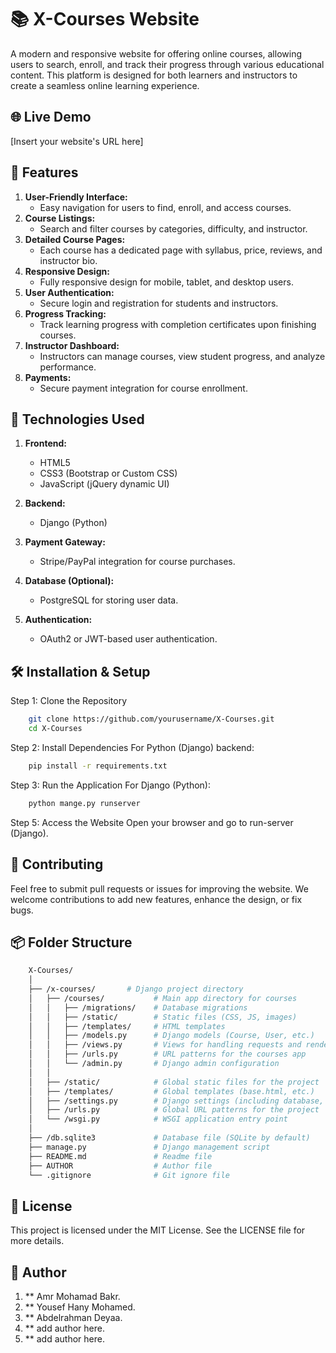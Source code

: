<h1>📚 X-Courses Website</h1>

A modern and responsive website for offering online courses, allowing users to search, enroll, and track their progress through various educational content. This platform is designed for both learners and instructors to create a seamless online learning experience.

## 🌐 Live Demo

[Insert your website's URL here]

## 🎯 Features

1. **User-Friendly Interface:**
    - Easy navigation for users to find, enroll, and access courses.
2. **Course Listings:**
    - Search and filter courses by categories, difficulty, and instructor.
3. **Detailed Course Pages:**
    - Each course has a dedicated page with syllabus, price, reviews, and instructor bio.
4. **Responsive Design:**
    - Fully responsive design for mobile, tablet, and desktop users.
5. **User Authentication:**
    - Secure login and registration for students and instructors.
6. **Progress Tracking:**
    - Track learning progress with completion certificates upon finishing courses.
7. **Instructor Dashboard:**
    - Instructors can manage courses, view student progress, and analyze performance.
8. **Payments:**
    - Secure payment integration for course enrollment.

## 🚀 Technologies Used

1. **Frontend:**
    - HTML5
    - CSS3 (Bootstrap or Custom CSS)
    - JavaScript (jQuery dynamic UI)

2. **Backend:**
    - Django (Python)

3. **Payment Gateway:**
    - Stripe/PayPal integration for course purchases.

4. **Database (Optional):**
    - PostgreSQL for storing user data.

5. **Authentication:**
    - OAuth2 or JWT-based user authentication.

## 🛠️ Installation & Setup

Step 1: Clone the Repository

```bash
    git clone https://github.com/yourusername/X-Courses.git
    cd X-Courses
```

Step 2: Install Dependencies
    For Python (Django) backend:

```bash
    pip install -r requirements.txt
```

Step 3: Run the Application
    For Django (Python):

```bash
    python mange.py runserver
```

Step 5: Access the Website
    Open your browser and go to <a herf="http://localhost:5000">run-server</a> (Django).

## 🤝 Contributing

Feel free to submit pull requests or issues for improving the website. We welcome contributions to add new features, enhance the design, or fix bugs.

## 📦 Folder Structure

```bash
    X-Courses/
    │
    ├── /x-courses/       # Django project directory
    │   ├── /courses/           # Main app directory for courses
    │   │   ├── /migrations/    # Database migrations
    │   │   ├── /static/        # Static files (CSS, JS, images)
    │   │   ├── /templates/     # HTML templates
    │   │   ├── /models.py      # Django models (Course, User, etc.)
    │   │   ├── /views.py       # Views for handling requests and rendering templates
    │   │   ├── /urls.py        # URL patterns for the courses app
    │   │   └── /admin.py       # Django admin configuration
    │   │
    │   ├── /static/            # Global static files for the project
    │   ├── /templates/         # Global templates (base.html, etc.)
    │   ├── /settings.py        # Django settings (including database, installed apps, etc.)
    │   ├── /urls.py            # Global URL patterns for the project
    │   └── /wsgi.py            # WSGI application entry point
    │
    ├── /db.sqlite3             # Database file (SQLite by default)
    ├── manage.py               # Django management script
    ├── README.md               # Readme file
    ├── AUTHOR                  # Author file
    └── .gitignore              # Git ignore file
```

## 📝 License

This project is licensed under the MIT License. See the LICENSE file for more details.

## 👥 Author

1. ** Amr Mohamad Bakr.
2. ** Yousef Hany Mohamed.
3. ** Abdelrahman Deyaa.
4. ** add author here.
5. ** add author here.
